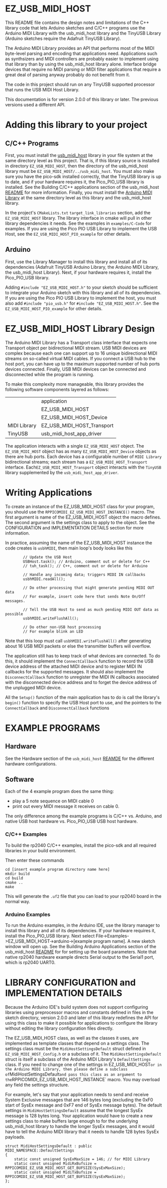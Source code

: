 # EZ_USB_MIDI_HOST
This README file contains the design notes and limitations of the
C++ library code that lets Arduino sketches and C/C++ programs
use the Arduino MIDI Library with the usb_midi_host library and
the TinyUSB Library (Arduino sketches require the Adafruit TinyUSB
Library).

The Arduino MIDI Library provides an API that performs most
of the MIDI byte-level parsing and encoding that applications
need. Applications such as synthsizers and MIDI controllers
are probably easier to implement using that library than by
using the usb_midi_host library alone. Interface bridge
devices that require no MIDI parsing or MIDI filter applications
that require a great deal of parsing anyway probably do
not benefit from it.

The code in this project should run on any TinyUSB supported
processor that runs the USB MIDI Host Library.

This documentation is for version 2.0.0 of this library or
later. The previous versions used a different API.

# Adding this library to your project
## C/C++ Programs
First, you must install the [usb_midi_host](https://github.com/rppicomidi/usb_midi_host) library in your file
system at the same directory level as this project. That is,
if this library source is installed in directory `EZ_USB_MIDI_HOST`,
then the directory of the usb_midi_host library must be
`EZ_USB_MIDI_HOST/../usb_midi_host`. You must also make sure
you have the pico-sdk installed correctly, that the TinyUSB library
is up to date, and if your hardware requires it, the Pico_PIO_USB
library is installed. See the Building C/C++ applications section
of the usb_midi_host [README](https://github.com/rppicomidi/usb_midi_host/blob/main/README.md)
for more information.
Finally, you must install the [Arduino MIDI Library](https://github.com/FortySevenEffects/arduino_midi_library)
at the same directory level as this library and the usb_midi_host library.

In the project's `CMakeLists.txt` `target_link_libraries` section, 
add the `EZ_USB_MIDI_HOST` library. The library interface
in cmake will pull in other library dependencies it needs.
See the examples in `examples/C-Code` for examples. If you are
using the Pico PIO USB Library to implement the USB Host,
see the `EZ_USB_MIDI_HOST_PIO_example` for other details.

## Arduino
First, use the Library Manager to install this library and install all of
its dependencies (Adafruit TinyUSB Arduino Library, the Arduino MIDI Library,
the usb_midi_host Library). Next, if your hardware requires it, install the
Pico_PIO_USB library.

Adding `#include "EZ_USB_MIDI_HOST.h"` to your sketch should be sufficient
to integrate your Arduino sketch with this library and all of its dependencies.
If you are using the Pico PIO USB Library to implement the host, you must
also add `#include "pio_usb.h"` for `#include "EZ_USB_MIDI_HOST.h"`.
See the `EZ_USB_MIDI_HOST_PIO_example` for other details.

# EZ_USB_MIDI_HOST Library Design
The Arduino MIDI Library has a Transport
class interface that expects one Transport object per bidirectional MIDI
stream. USB MIDI devices are complex because each one can support up to
16 unique bidirectional MIDI streams on so-called virtual MIDI cables.
If you connect a USB hub to the host port, you can have up to the
maximum supported number of hub ports devices connected. Finally, USB
MIDI devices can be connected and disconnected while the program is running.

To make this complexity more manageable, this library provides the
following software components layered as follows:

|              |                            |
| ------------ | -------------------------- |
|              | application                |
|              | EZ_USB_MIDI_HOST           |
|              | EZ_USB_MIDI_HOST_Device    |
| MIDI Library | EZ_USB_MIDI_HOST_Transport |
| TinyUSB      | usb_midi_host_app_driver   |

The application interacts with a single `EZ_USB_MIDI_HOST` object.
The `EZ_USB_MIDI_HOST` object has as many `EZ_USB_MIDI_HOST_Device`
objects as there are hub ports. Each device has a configurable
number of `MIDI Library` bidirectional streams; each stream has
a `EZ_USB_MIDI_HOST_Transport` interface. Each`EZ_USB_MIDI_HOST_Transport` object interacts with the
`TinyUSB` library supplemented by the `usb_midi_host_app_driver`.

# Writing Applications
To create an instance of the EZ_USB_MIDI_HOST class for your
program, you should use the `RPPICOMIDI_EZ_USB_MIDI_HOST_INSTANCE()`
macro. The first argument is name of the EZ_USB_MIDI_HOST object
the macro defines. The second argument is the settings class to
apply to the object. See the CONFIGURATION and IMPLEMENTATION DETAILS
section for more information.

In practice, assuming the name of the EZ_USB_MIDI_HOST instance
the code creates is `usbhMIDI`, then main loop's body looks like this
```
        // Update the USB Host
        USBHost.task(); // Arduino, comment out or delete for C++
        // tuh_task(); // C++, comment out or delete for Arduino

        // Handle any incoming data; triggers MIDI IN callbacks
        usbhMIDI.readAll();
    
        // Do other processing that might generate pending MIDI OUT data
        // For example, insert code here that sends Note On/Off messages.
    
        // Tell the USB Host to send as much pending MIDI OUT data as possible
        usbhMIDI.writeFlushAll();
    
        // Do other non-USB host processing
        // For example blink an LED
```
Note that this loop must call `usbhMIDI.writeFlushAll()` after generating
about 16 USB MIDI packets or else the transmitter buffers will overflow.

The application still has to keep track of what devices are connected.
To do this, it should implement the `ConnectCallback` function to
record the USB device address of the attached MIDI device and to
register MIDI IN callbacks for the supported messages. It should also
implement the `DisconnectCallback` function to unregister the MIDI IN
callbacks associated with the disconnected device address and
to forget the device address of the unplugged MIDI device.

All the `Setup()` function of the main application has to do is call the library's `begin()` function to specify the USB Host port to use, and
the pointers to the `ConnectCallback` and `DisconnectCallback` functions

# EXAMPLE PROGRAMS

## Hardware
See the Hardware section of the `usb_midi_host`
[REAMDE](https://github.com/rppicomidi/usb_midi_host/blob/main/README.md)
for the different hardware configurations.

## Software
Each of the 4 example program does the same thing:
- play a 5 note sequence on MIDI cable 0
- print out every MIDI message it receives on cable 0.

The only difference among the example programs is C/C++ vs.
Arduino, and native USB host hardware vs. Pico_PIO_USB
USB host hardware. 

### C/C++ Examples
To build the rp2040 C/C++ examples, install the pico-sdk and all required
libraries in your build environment.

Then enter these commands
```
cd [insert example program directory name here]
mkdir build
cd build
cmake ..
make
```
This will generate the `.uf2` file that you can load to
your rp2040 board in the normal way.

### Arduino Examples
To run the Arduino examples, in the Arduino IDE, use the library
manager to install this library and all of its dependencies. If
your hardware requires it, install the Pico_PIO_USB library.
Next select File->Examples->EZ_USB_MIDI_HOST->arduino->[example program name].
A new sketch window will open up. See the Building Arduino Applications section 
of the usb_midi_host
[README](https://github.com/rppicomidi/usb_midi_host/blob/main/README.md) for
for setting up the board parameters. Note that native rp2040 hardware example
directs Serial output to the Serial1 port, which is rp2040 UART0.

# LIBRARY CONFIGURATION and IMPLEMENTATION DETAILS
Because the Arduino IDE's build system does not support configuring
libraries using preprocessor macros and constants defined in files
in the sketch directory, version 2.0.0 and later of this library
redefines the API for using this class to make it possible for
applications to configure the library without editing the library
configuration files directly.

The EZ_USB_MIDI_HOST class, as well as the classes it uses, are
implemented as template classes that depend on a settings class. The
settings class must be the `MidiHostSettingsDefault` struct defined in `EZ_USB_MIDI_HOST_Config.h` or a subclass of it. The
`MidiHostSettingsDefault` struct is itself a subclass of the Arduino
MIDI Library's `DefaultSettings` class. If you need to change one of
the settings in EZ_USB_MIDI_HOST` or in the Arduino MIDI Library, then
please define a subclass of `MidiHostSettingsDefault` and pass this
class as an argument to the `RPPICOMIDI_EZ_USB_MIDI_HOST_INSTANCE`
macro. You may overload any field the settings structure.

For example, let's say that your application needs to send and
receive System Exclusive messages that are 146 bytes long (excluding
the 0xF0 start of SysEx message and 0xF7 end of SysEx message bytes).
The default settings in `MidiHostSettingsDefault` assume that the
longest SysEx message is 128 bytes long. Your application would
have to create a new settings class to make buffers large enough
to for the underlying usb_midi_host library to handle the longer
SysEx messages, and it would have to tell the Arduino MIDI library
that it needs to handle 128 bytes SysEx payloads.

```
struct MidiHostSettingsDefault : public MIDI_NAMESPACE::DefaultSettings
{
    static const unsigned SysExMaxSize = 146; // for MIDI Library
    static const unsigned MidiRxBufsize = RPPICOMIDI_EZ_USB_MIDI_HOST_GET_BUFSIZE(SysExMaxSize);
    static const unsigned MidiTxBufsize = RPPICOMIDI_EZ_USB_MIDI_HOST_GET_BUFSIZE(SysExMaxSize);
};
```
